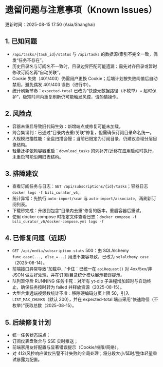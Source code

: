 # 遗留问题与注意事项（Known Issues）

更新时间：2025-08-15 17:50 (Asia/Shanghai)

## 1. 已知问题
- `/api/tasks/{task_id}/status` 与 `/api/tasks` 的数据源/索引不完全一致，偶发“任务不存在”。
- 历史目录名与订阅名不一致时，目录边界匹配可能遗漏：需先对齐目录或暂时修改订阅名再“自动关联”。
- Cookie 失效（401/403）仍需用户更换 Cookie；后端计划按失败阈值后自动禁用，避免偶发 401/403 误伤（进行中）。
- 统计刷新节奏：`expected-total` 已改为“快速元数据路径（不枚举）+ 超时保护”，极短时间内重复刷新仍可能触发风控，请酌情操作。

## 2. 风险点
- 容器未重启导致旧代码生效：新增端点或修复可能未加载。
- 跨合集误判：已通过“目录内去重/关联”修复，但需确保订阅目录命名统一。
- 大规模扫描性能：全盘扫描会慢；当前已限定为订阅目录，仍建议合理分层目录结构。
- 轻量迁移依赖容器重启：`download_tasks` 的列补齐/迁移在应用启动时执行，未重启可能沿用旧表结构。

## 3. 排障建议
- 查看订阅任务与日志：`GET /api/subscriptions/{id}/tasks`；容器日志 `docker logs -f bili_curator_v6`。
- 统计异常：先执行 `auto-import/scan` 与 `auto-import/associate`，再刷新订阅列表。
- 下载秒完成：升级到包含“目录内去重”修复的版本，重启容器后重试。
- 使用 docker compose 时指定文件查看日志：`docker compose -f bili_curator_v6/docker-compose.yml logs -f`

## 4. 已修复问题（近期）
- `GET /api/media/subscription-stats` 500：由 SQLAlchemy `func.case(..., else_=...)` 用法不兼容导致，已改为 `sqlalchemy.case`（2025-08-14）。
- 前端接口异常导致“加载中…”卡住：已统一在 `apiRequest()` 对 4xx/5xx/非JSON 做友好处理，并在订阅/目录统计模块展示错误提示。
- 队列暂停后 RUNNING 任务卡死：对所有 yt-dlp 子进程增加超时与自动终止，确保任务按时转为 failed 并释放资源（2025-08-15）。
- 大型合集远端视频数统计不准：移除硬编码分页上限 50，引入 `LIST_MAX_CHUNKS`（默认 200），并在 expected-total 端点采用“快速路径（不枚举）”获取总数（2025-08-15）。

## 5. 后续修复计划
- 统一任务状态端点；
- 订阅仪表盘聚合与 SSE 实时推送；
- 前端家用友好配置与显著错误提示（Cookie/权限/网络）。
 - 对 412/风控响应做仅告警不计失败的全局处理；将分段大小/延时/整体轻量重试暴露为配置。
